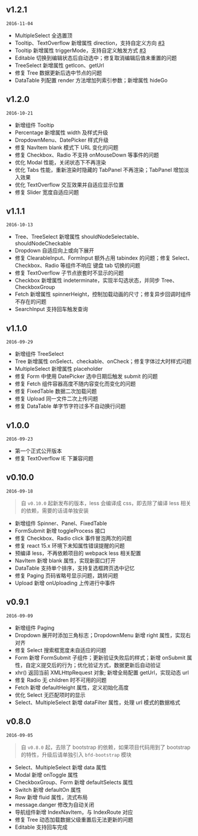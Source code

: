 ## v1.2.1

`2016-11-04`

- MultipleSelect 全选置顶
- Tooltip、TextOverflow 新增属性 direction，支持自定义方向 [#3](https://github.com/baifendian/bfd-ui/issues/3)
- Tooltip 新增属性 triggerMode，支持自定义触发方式 [#3](https://github.com/baifendian/bfd-ui/issues/3)
- Editable 切换到编辑状态后自动选中；修复取消编辑后值未重置的问题
- TreeSelect 新增属性 getIcon、getUrl
- 修复 Tree 数据更新后选中节点的问题
- DataTable 列配置 render 方法增加列索引参数；新增属性 hideGo


## v1.2.0

`2016-10-21`

- 新增组件 Tooltip
- Percentage 新增属性 width 及样式升级
- DropdownMenu、DatePicker 样式升级
- 修复 NavItem blank 模式下 URL 变化的问题
- 修复 Checkbox、Radio 不支持 onMouseDown 等事件的问题
- 优化 Modal 性能，关闭状态下不再渲染
- 优化 Tabs 性能，重新渲染时隐藏的 TabPanel 不再渲染；TabPanel 增加淡入效果
- 优化 TextOverflow 交互效果并自适应显示位置
- 修复 Slider 宽度自适应问题


## v1.1.1

`2016-10-13`

- Tree、TreeSelect 新增属性 shouldNodeSelectable、shouldNodeCheckable
- Dropdown 自适应向上或向下展开
- 修复 ClearableInput、FormInput 额外占用 tabindex 的问题；修复 Select、Checkbox、Radio 等组件不响应 键盘 tab 切换的问题
- 修复 TextOverflow 子节点嵌套时不显示的问题
- Checkbox 新增属性 indeterminate，实现半勾选状态，并同步 Tree、CheckboxGroup
- Fetch 新增属性 spinnerHeight，控制加载动画的尺寸；修复异步回调时组件不存在的问题
- SearchInput 支持回车触发查询


## v1.1.0

`2016-09-29`

- 新增组件 TreeSelect
- Tree 新增属性 onSelect、checkable、onCheck；修复字体过大时样式问题
- MultipleSelect 新增属性 placeholder
- 修复 Form 中使用 DatePicker 选中日期后触发 submit 的问题
- 修复 Fetch 组件容器高度不随内容变化而变化的问题
- 修复 FixedTable 数据二次加载问题
- 修复 Upload 同一文件二次上传问题
- 修复 DataTable 单字节字符过多不自动换行问题


## v1.0.0

`2016-09-23`

- 第一个正式公开版本
- 修复 TextOverflow IE 下兼容问题


## v0.10.0

`2016-09-18`

> 自 `v0.10.0` 起新发布的版本，less 会编译成 css，即去除了编译 less 相关的依赖，需要的话请单独安装

- 新增组件 Spinner、Panel、FixedTable
- FormSubmit 新增 toggleProcess 接口
- 修复 Checkbox、Radio click 事件冒泡两次的问题
- 修复 react 15.x 环境下未知属性错误提醒的问题
- 预编译 less，不再依赖项目的 webpack less 相关配置
- NavItem 新增 blank 属性，实现新窗口打开
- DataTable 支持单个排序，支持复选框跨页选中记忆
- 修复 Paging 页码省略号显示问题，跳转问题
- Upload 新增 onUploading 上传进行中事件


## v0.9.1

`2016-09-09`

- 新增组件 Paging
- Dropdown 展开时添加三角标志；DropdownMenu 新增 right 属性，实现右对齐
- 修复 Select 搜索框宽度未自适应的问题
- Form 新增 FormSubmit 子组件；更新验证失败后的样式；新增 onSubmit 属性，自定义提交后的行为；优化验证方式，数据更新后自动验证
- xhr() 返回当前 XMLHttpRequest 对象; 新增全局配置 getUrl，实现动态 url
- 修复 Radio 无 children 时不可用的问题
- Fetch 新增 defaultHeight 属性，定义初始化高度
- 优化 Select 无匹配项时的显示
- Select、MultipleSelect 新增 dataFilter 属性，处理 url 模式的数据格式


## v0.8.0

`2016-09-05`

> 自 `v0.8.0` 起，去除了 bootstrap 的依赖，如果项目代码用到了 bootstrap 的特性，升级后请单独引入 `bfd-bootstrap` 模块

- Select、MultipleSelect 新增 data 属性
- Modal 新增 onToggle 属性
- CheckboxGroup、Form 新增 defaultSelects 属性
- Switch 新增 defaultOn 属性
- Row 新增 fluid 属性，流式布局
- message.danger 修改为自动关闭
- 导航组件新增 IndexNavItem，与 IndexRoute 对应
- 修复 Tree 动态加载数据父级重置后无法更新的问题
- Editable 支持回车完成
